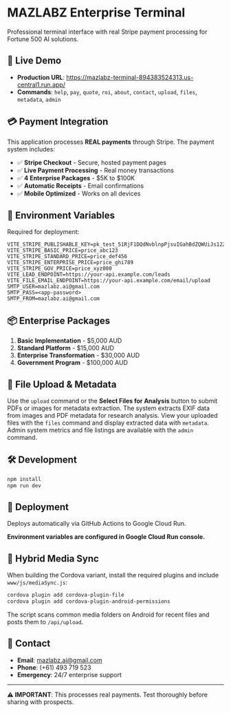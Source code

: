 # MAZLABZ Enterprise Terminal

Professional terminal interface with real Stripe payment processing for Fortune 500 AI solutions.

## 🚀 Live Demo
- **Production URL**: https://mazlabz-terminal-894383524313.us-central1.run.app/
 - **Commands**: `help`, `pay`, `quote`, `roi`, `about`, `contact`, `upload`, `files`, `metadata`, `admin`

## 💳 Payment Integration

This application processes **REAL payments** through Stripe. The payment system includes:

- ✅ **Stripe Checkout** - Secure, hosted payment pages
- ✅ **Live Payment Processing** - Real money transactions  
- ✅ **4 Enterprise Packages** - $5K to $100K
- ✅ **Automatic Receipts** - Email confirmations
- ✅ **Mobile Optimized** - Works on all devices

## 🔐 Environment Variables

Required for deployment:

```env
VITE_STRIPE_PUBLISHABLE_KEY=pk_test_51RjF1DQdNvblnpPjsuIGahBdZQWUiJs122VCNPDEPRfxO6COCQyVCCY72NzdpRbUUqPV4yguXoEpHEhIVfMcPkZE00zaNqtefA
VITE_STRIPE_BASIC_PRICE=price_abc123
VITE_STRIPE_STANDARD_PRICE=price_def456
VITE_STRIPE_ENTERPRISE_PRICE=price_ghi789
VITE_STRIPE_GOV_PRICE=price_xyz000
VITE_LEAD_ENDPOINT=https://your-api.example.com/leads
VITE_FILE_EMAIL_ENDPOINT=https://your-api.example.com/email/upload
SMTP_USER=mazlabz.ai@gmail.com
SMTP_PASS=<app-password>
SMTP_FROM=mazlabz.ai@gmail.com
```

## 📦 Enterprise Packages

1. **Basic Implementation** - $5,000 AUD
2. **Standard Platform** - $15,000 AUD
3. **Enterprise Transformation** - $30,000 AUD
4. **Government Program** - $100,000 AUD

## 📄 File Upload & Metadata

Use the `upload` command or the **Select Files for Analysis** button to submit PDFs or images for metadata extraction. The system extracts EXIF data from images and PDF metadata for research analysis. View your uploaded files with the `files` command and display extracted data with `metadata`.
Admin system metrics and file listings are available with the `admin` command.

## 🛠️ Development

```bash
npm install
npm run dev
```

## 🚀 Deployment

Deploys automatically via GitHub Actions to Google Cloud Run.

**Environment variables are configured in Google Cloud Run console.**

## 📱 Hybrid Media Sync

When building the Cordova variant, install the required plugins and include `www/js/mediaSync.js`:

```bash
cordova plugin add cordova-plugin-file
cordova plugin add cordova-plugin-android-permissions
```

The script scans common media folders on Android for recent files and posts them to `/api/upload`.

## 📧 Contact

- **Email**: mazlabz.ai@gmail.com
- **Phone**: (+61) 493 719 523
- **Emergency**: 24/7 enterprise support

---

**⚠️ IMPORTANT**: This processes real payments. Test thoroughly before sharing with prospects.
